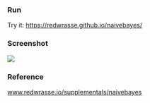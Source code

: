 

### Run
Try it: https://redwrasse.github.io/naivebayes/


### Screenshot
![](./naivebayes.gif)


### Reference
www.redwrasse.io/supplementals/naivebayes
